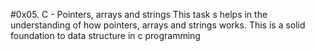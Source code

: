 #0x05. C - Pointers, arrays and strings
This task s helps in the understanding of how pointers, arrays and strings works.
This is a solid foundation to data structure in c programming
